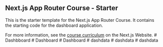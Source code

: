 ## Next.js App Router Course - Starter

This is the starter template for the Next.js App Router Course. It contains the starting code for the dashboard application.

For more information, see the [course curriculum](https://nextjs.org/learn) on the Next.js Website.
#   D a s h b b o a r d  
 #   D a s h b o a r d  
 #   D a s h b o a r d  
 #   d a s h d a t a  
 #   d a s h d a t a  
 #   d a s h d a t a  
 